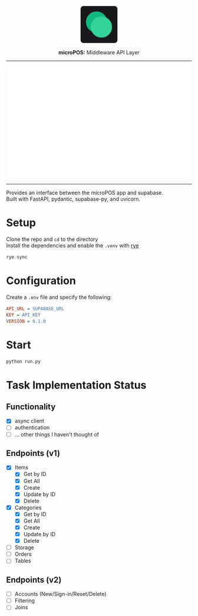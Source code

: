 <div align="center">
    <img src="assets/images/app-icon-web.png" alt="MicroPOS Logo" width="100">
    <p><strong>microPOS:</strong> Middleware API Layer</p>
</div>

----
<div align="center">
    <img src="assets/images/item_api_routes.svg" alt="Item API Routes" width="600">
</div>

----
Provides an interface between the microPOS app and supabase.  
Built with FastAPI, pydantic, supabase-py, and uvicorn.  

# Setup

Clone the repo and `cd` to the directory  
Install the dependencies and enable the `.venv` with [rye](https://rye.astral.sh/guide/installation/)  

```bash
rye sync
```

# Configuration

Create a `.env` file and specify the following:

```ini
API_URL = SUPABASE_URL
KEY = API_KEY
VERSION = 0.1.0
```

# Start

```bash
python run.py
```

# Task Implementation Status

## Functionality

- [x] async client
- [ ] authentication
- [ ] ... other things I haven't thought of

## Endpoints (v1)

- [x] Items
  - [x] Get by ID
  - [x] Get All
  - [x] Create
  - [x] Update by ID
  - [x] Delete
- [x] Categories
  - [x] Get by ID
  - [x] Get All
  - [x] Create
  - [x] Update by ID
  - [x] Delete
- [ ] Storage
- [ ] Orders
- [ ] Tables

## Endpoints (v2)

- [ ] Accounts (New/Sign-in/Reset/Delete)
- [ ] Filtering
- [ ] Joins
